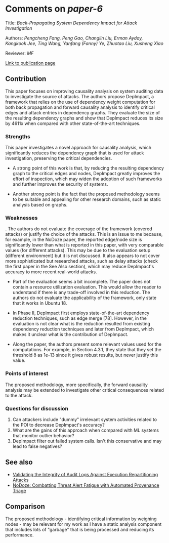 # Comments on _paper-6_

Title: _Back-Propagating System Dependency Impact for Attack Investigation_

Authors: _Pengcheng Fang, Peng Gao, Changlin Liu, Erman Ayday, Kangkook Jee, Ting Wang, Yanfang (Fanny) Ye, Zhuotao Liu, Xusheng Xiao_

Reviewer: _MF_

[Link to publication page](https://www.usenix.org/system/files/sec22summer_fang.pdf)


## Contribution

This paper focuses on improving causality analysis on system auditing data to investigate the source of attacks. The authors propose DepImpact, a framework that relies on the use of dependency weight computation for both back propagation and forward causality analysis to identify critical edges and attack entries in dependency graphs. They evaluate the size of the resulting dependency graphs and show that DepImpact reduces its size by 4611x when compared with other state-of-the-art techniques.

### Strengths

This paper investigates a novel approach for causality analysis, which significantly reduces the dependency graph that is used for attack investigation, preserving the critical dependencies.

* A strong point of this work is that, by reducing the resulting dependency graph to the critical edges and nodes, DepImpact greatly improves the effort of inspection, which may widen the adoption of such frameworks and further improves the security of systems.

* Another strong point is the fact that the proposed methodology seems to be suitable and appealing for other research domains, such as static analysis based on graphs.


### Weaknesses

. The authors do not evaluate the coverage of the framework (covered attacks) or justify the choice of the attacks. This is an issue to me because, for example, in the NoDoze paper, the reported edge/node size is significantly lower than what is reported in this paper, with very comparable values (for different attacks). This may be due to the evaluation setup (different environment) but it is not discussed. It also appears to not cover more sophisticated but researched attacks, such as delay attacks (check the first paper in the See Also section), which may reduce DepImpact's accuracy to more recent real-world attacks. 

* Part of the evaluation seems a bit incomplete. The paper does not contain a resource utilization evaluation. This would allow the reader to understand if there is any trade-off involved in this reduction. The authors do not evaluate the applicability of the framework, only state that it works in Ubuntu 18.

* In Phase II, DepImpact first employs state-of-the-art dependency reduction techniques, such as edge merge [78]. However, in the evaluation is not clear what is the reduction resulted from existing dependency reduction techniques and later from DepImpact, which makes it unclear what is the contribution of DepImpact.

* Along the paper, the authors present some relevant values used for the computations. For example, in Section 4.3.1, they state that they set the threshold δ as 1e-13 since it gives robust results, but never justify this value.


### Points of interest

The proposed methodology, more specifically, the forward causality analysis may be extended to investigate other critical consequences related to the attack.


### Questions for discussion

1. Can attackers include "dummy" irrelevant system activities related to the POI to decrease DepImpact's accuracy?
2. What are the gains of this approach when compared with ML systems that monitor outlier behavior?
3. DepImpact filter out failed system calls. Isn't this conservative and may lead to false negatives?

## See also

- [Validating the Integrity of Audit Logs Against Execution Repartitioning Attacks](https://dl.acm.org/doi/abs/10.1145/3460120.3484551)
- [NoDoze: Combatting Threat Alert Fatigue with Automated Provenance Triage](https://www.ndss-symposium.org/ndss-paper/nodoze-combatting-threat-alert-fatigue-with-automated-provenance-triage/)

## Comparison

The proposed methodology - identifying critical information by weighing nodes - may be relevant for my work as I have a static analysis component that includes lots of "garbage" that is being processed and reducing its performance.
